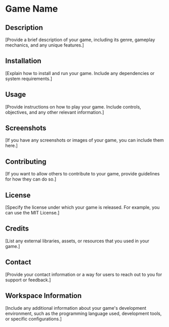 # Game Name

## Description
[Provide a brief description of your game, including its genre, gameplay mechanics, and any unique features.]

## Installation
[Explain how to install and run your game. Include any dependencies or system requirements.]

## Usage
[Provide instructions on how to play your game. Include controls, objectives, and any other relevant information.]

## Screenshots
[If you have any screenshots or images of your game, you can include them here.]

## Contributing
[If you want to allow others to contribute to your game, provide guidelines for how they can do so.]

## License
[Specify the license under which your game is released. For example, you can use the MIT License.]

## Credits
[List any external libraries, assets, or resources that you used in your game.]

## Contact
[Provide your contact information or a way for users to reach out to you for support or feedback.]
## Workspace Information
[Include any additional information about your game's development environment, such as the programming language used, development tools, or specific configurations.]
